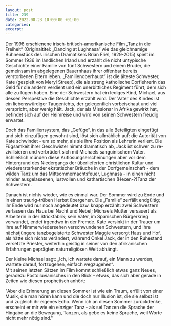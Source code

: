 ```yaml
---
layout: post
title: 239
date: 2022-08-23 10:00:00 +01:00
categories: 
excerpt: 
---
```


Der 1998 erschienene irisch-britisch-amerikanische Film „Tanz in die Freiheit“ (Originaltitel: „Dancing at Lughnasa“ wie das gleichnamige Bühnenstück des irischen Dramatikers Brian Friel, 1929-2015) spielt im Sommer 1936 im ländlichen Irland und erzählt die nicht untypische Geschichte einer Familie von fünf Schwestern und einem Bruder, die gemeinsam im abgelegenen Bauernhaus ihrer offenbar bereits verstorbenen Eltern leben. „Familienoberhaupt“ ist die älteste Schwester, Kate (gespielt von Meryl Streep), die als streng katholische Dorflehrerin das Geld für die andern verdient und ein unerbittliches Regiment führt, dem sich alle zu fügen haben. Eine der Schwestern hat ein lediges Kind, Michael, aus dessen Perspektive die Geschichte erzählt wird. Der Vater des Kindes ist ein liebenswürdiger Taugenichts, der gelegentlich vorbeischaut und viel verspricht, aber wenig hält. Jack, der als Missionar in Afrika gewirkt hat, befindet sich auf der Heimreise und wird von seinen Schwestern freudig erwartet.

Doch das Familiensystem, das „Gefüge“, in das alle Beteiligten eingefügt und sich einzufügen gewohnt sind, löst sich allmählich auf: die Autorität von Kate schwindet - um so mehr, als sie ihre Position als Lehrerin verliert. Die Fügsamkeit ihrer Geschwister nimmt dramatisch ab, Jack ist schwer zu re-zivilisieren und verbrüdert sich mit Michaels sanguinischem Vater. Schließlich münden diese Auflösungserscheinungen aber vor dem Hintergrund des Niedergangs der überlieferten christlichen Kultur und wiedererstarkender ekstatischer Bräuche in der Dorfgemeinschaft - dem wilden Tanz um das Mittsommernachtsfeuer,  Lughnasa - in einen nicht minder ausgelassenen, lustvollen und kathartischen (Hexen-?)Tanz der Schwestern.

Danach ist nichts wieder, wie es einmal war. Der Sommer wird zu Ende und in einen traurig-trüben Herbst übergehen. Die „Familie“ zerfällt endgültig; ihr Ende wird nur noch angedeutet bzw. knapp erzählt: zwei Schwestern verlassen das Haus bei Nacht und Nebel; Michaels Mutter versauert als Arbeiterin in der Strickfabrik; sein Vater, im Spanischen Bürgerkrieg verwundet, endet irgendwo in der Fremde. Kate versinkt in der Trauer um ihre auf Nimmerwiedersehen verschwundenen Schwestern, und ihre nächstjüngere tanzbegeisterte Schwester Maggie versorgt Haus und Hof, als hätte sich nichts verändert, während Onkel Jack, der in den Ruhestand versetzte Priester, weiterhin geistig in seiner von den afrikanischen Erfahrungen geprägten naturreligiösen Welt abhängt.

Der kleine Michael sagt: „Ich, ich wartete darauf, ein Mann zu werden, wartete darauf, fortzugehen, einfach wegzugehen“.\
Mit seinen letzten Sätzen im Film kommt schließlich etwas ganz Neues, geradezu Postdiluvianisches in den Blick – etwas, das sich aber gerade in Zeiten wie diesen prophetisch anhört:

"Aber die Erinnerung an diesen Sommer ist wie ein Traum, erfüllt von einer Musik, die man hören kann und die doch nur Illusion ist, die sie selbst ist und zugleich ihr eigenes Echo. Wenn ich an diesen Sommer zurückdenke, erscheint er mir wie ein einziger Tanz - als sei Tanzen die Sprache der Hingabe an die Bewegung, Tanzen, als gebe es keine Sprache, weil Worte nicht mehr nötig sind."
